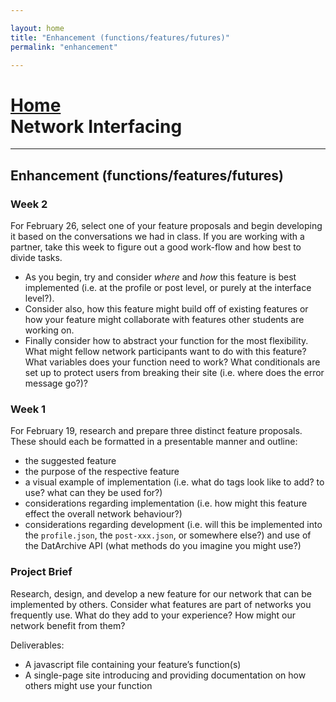 ```yaml
---

layout: home
title: "Enhancement (functions/features/futures)"
permalink: "enhancement"

---
```


# [Home](/)<br>Network Interfacing
<hr>

## Enhancement (functions/features/futures)

### Week 2
For February 26, select one of your feature proposals and begin developing it based on the conversations we had in class. If you are working with a partner, take this week to figure out a good work-flow and how best to divide tasks. 

- As you begin, try and consider *where* and *how* this feature is best implemented (i.e. at the profile or post level, or purely at the interface level?).
- Consider also, how this feature might build off of existing features or how your feature might collaborate with features other students are working on.
- Finally consider how to abstract your function for the most flexibility. What might fellow network participants want to do with this feature? What variables does your function need to work? What conditionals are set up to protect users from breaking their site (i.e. where does the error message go?)?



### Week 1
For February 19, research and prepare three distinct feature proposals. These should each be formatted in a presentable manner and outline: 
- the suggested feature
- the purpose of the respective feature
- a visual example of implementation (i.e. what do tags look like to add? to use? what can they be used for?)
- considerations regarding implementation (i.e. how might this feature effect the overall network behaviour?)
- considerations regarding development (i.e. will this be implemented into the `profile.json`, the `post-xxx.json`, or somewhere else?) and use of the DatArchive API (what methods do you imagine you might use?)


### Project Brief
Research, design, and develop a new feature for our network that can be implemented by others. Consider what features are part of networks you frequently use. What do they add to your experience? How might our network benefit from them? 

Deliverables: 
- A javascript file containing your feature’s function(s)
- A single-page site introducing and providing documentation on how others might use your function
